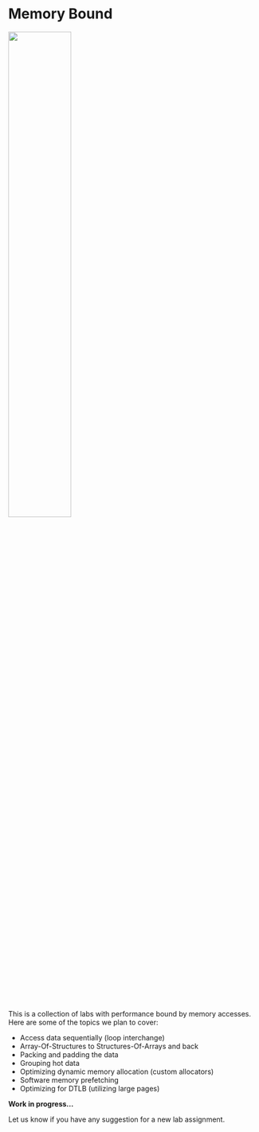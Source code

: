 # Memory Bound

[<img src="https://drive.google.com/uc?export=view&id=14ZWNVXxqsV_uPBYuVxXJUmQK_mNq0N6W" width="50%">](https://www.youtube.com/watch?v=jxK6GAyp8XE&list=PLRWO2AL1QAV6bJAU2kgB4xfodGID43Y5d)

This is a collection of labs with performance bound by memory accesses. Here are some of the topics we plan to cover:

* Access data sequentially (loop interchange)
* Array-Of-Structures to Structures-Of-Arrays and back
* Packing and padding the data
* Grouping hot data
* Optimizing dynamic memory allocation (custom allocators)
* Software memory prefetching
* Optimizing for DTLB (utilizing large pages)

**Work in progress...**

Let us know if you have any suggestion for a new lab assignment.
